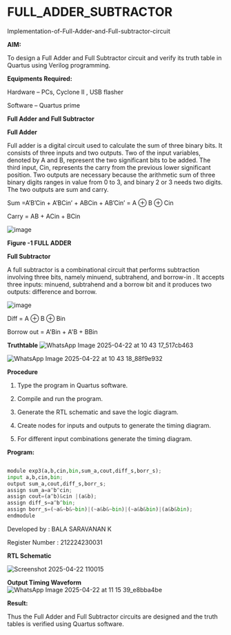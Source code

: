 # FULL_ADDER_SUBTRACTOR
Implementation-of-Full-Adder-and-Full-subtractor-circuit

**AIM:**

To design a Full Adder and Full Subtractor circuit and verify its truth table in Quartus using Verilog programming.

**Equipments Required:**

Hardware – PCs, Cyclone II , USB flasher

Software – Quartus prime

**Full Adder and Full Subtractor**

**Full Adder**

Full adder is a digital circuit used to calculate the sum of three binary bits. It consists of three inputs and two outputs. Two of the input variables, denoted by A and B, represent the two significant bits to be added. The third input, Cin, represents the carry from the previous lower significant position. Two outputs are necessary because the arithmetic sum of three binary digits ranges in value from 0 to 3, and binary 2 or 3 needs two digits. The two outputs are sum and carry.

Sum =A’B’Cin + A’BCin’ + ABCin + AB’Cin’ = A ⊕ B ⊕ Cin 

Carry = AB + ACin + BCin

![image](https://github.com/naavaneetha/FULL_ADDER_SUBTRACTOR/assets/154305477/0f30ba51-5ffb-4198-845f-18e054f675e7)

**Figure -1 FULL ADDER**

**Full Subtractor**

A full subtractor is a combinational circuit that performs subtraction involving three bits, namely minuend, subtrahend, and borrow-in . It accepts three inputs: minuend, subtrahend and a borrow bit and it produces two outputs: difference and borrow.

![image](https://github.com/naavaneetha/FULL_ADDER_SUBTRACTOR/assets/154305477/02b24f51-ab51-4304-9ad6-7b81ffc1ead5)

Diff = A ⊕ B ⊕ Bin 

Borrow out = A'Bin + A'B + BBin

**Truthtable**
![WhatsApp Image 2025-04-22 at 10 43 17_517cb463](https://github.com/user-attachments/assets/3e1620d1-e2a9-4387-be27-54bdfb65c856)


![WhatsApp Image 2025-04-22 at 10 43 18_88f9e932](https://github.com/user-attachments/assets/0d1a306f-1de5-49b2-a6a9-6f9da6816c1a)

**Procedure**

1. Type the program in Quartus software.

2. Compile and run the program.

3. Generate the RTL schematic and save the logic diagram.

4. Create nodes for inputs and outputs to generate the timing diagram.

5. For different input combinations generate the timing diagram.

**Program:**
~~~python

module exp3(a,b,cin,bin,sum_a,cout,diff_s,borr_s);
input a,b,cin,bin;
output sum_a,cout,diff_s,borr_s;
assign sum_a=a^b^cin;
assign cout=(a^b)&cin |(a&b);
assign diff_s=a^b^bin;
assign borr_s=(~a&~b&~bin)|(~a&b&~bin)|(~a&b&bin)|(a&b&bin);
endmodule

~~~
Developed by : BALA SARAVANAN K

Register Number : 212224230031

**RTL Schematic**

![Screenshot 2025-04-22 110015](https://github.com/user-attachments/assets/0d03043d-4aa8-4a7a-bc7a-546b3e658188)

**Output Timing Waveform**
![WhatsApp Image 2025-04-22 at 11 15 39_e8bba4be](https://github.com/user-attachments/assets/e083f2b0-aa7f-410e-beeb-bd6d2bc3898e)


**Result:**

Thus the Full Adder and Full Subtractor circuits are designed and the truth tables is verified using Quartus software.


